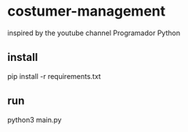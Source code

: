 # costumer-management
inspired by the youtube channel Programador Python

## install
pip install -r requirements.txt

## run
python3 main.py